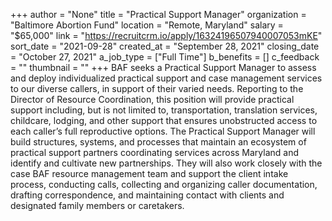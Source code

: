 +++
author = "None"
title = "Practical Support Manager"
organization = "Baltimore Abortion Fund"
location = "Remote, Maryland"
salary = "$65,000"
link = "https://recruitcrm.io/apply/16324196507940007053mKE"
sort_date = "2021-09-28"
created_at = "September 28, 2021"
closing_date = "October 27, 2021"
a_job_type = ["Full Time"]
b_benefits = []
c_feedback = ""
thumbnail = ""
+++
BAF seeks a Practical Support Manager to assess and deploy individualized practical support and case management services to our diverse callers, in support of their varied needs. Reporting to the Director of Resource Coordination, this position will provide practical support including, but is not limited to, transportation, translation services, childcare, lodging, and other support that ensures unobstructed access to each caller’s full reproductive options. The Practical Support Manager will build structures, systems, and processes that maintain an ecosystem of practical support partners coordinating services across Maryland and identify and cultivate new partnerships. They will also work closely with the case BAF resource management team and support the client intake process, conducting calls, collecting and organizing caller documentation, drafting correspondence, and maintaining contact with clients and designated family members or caretakers.